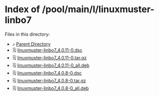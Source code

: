 
# Index of /pool/main/l/linuxmuster-linbo7
Files in this directory:
- ⤴ [Parent Directory](../)
- 🗒 [linuxmuster-linbo7_4.0.11-0.dsc](linuxmuster-linbo7_4.0.11-0.dsc)
- 🗒 [linuxmuster-linbo7_4.0.11-0.tar.gz](linuxmuster-linbo7_4.0.11-0.tar.gz)
- 🗒 [linuxmuster-linbo7_4.0.11-0_all.deb](linuxmuster-linbo7_4.0.11-0_all.deb)
- 🗒 [linuxmuster-linbo7_4.0.8-0.dsc](linuxmuster-linbo7_4.0.8-0.dsc)
- 🗒 [linuxmuster-linbo7_4.0.8-0.tar.gz](linuxmuster-linbo7_4.0.8-0.tar.gz)
- 🗒 [linuxmuster-linbo7_4.0.8-0_all.deb](linuxmuster-linbo7_4.0.8-0_all.deb)
